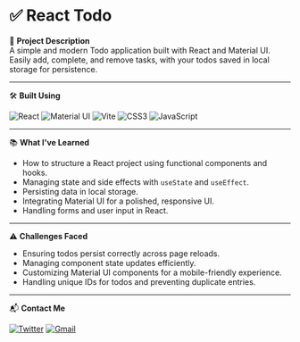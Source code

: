 # ✅ React Todo

📝 **Project Description**  
A simple and modern Todo application built with React and Material UI. Easily add, complete, and remove tasks, with your todos saved in local storage for persistence.

---

🛠️ **Built Using**

![React](https://img.shields.io/badge/React-61DAFB?style=for-the-badge&logo=react&logoColor=black)
![Material UI](https://img.shields.io/badge/Material--UI-0081CB?style=for-the-badge&logo=mui&logoColor=white)
![Vite](https://img.shields.io/badge/Vite-646CFF?style=for-the-badge&logo=vite&logoColor=white)
![CSS3](https://img.shields.io/badge/CSS3-1572B6?style=for-the-badge&logo=css&logoColor=white)
![JavaScript](https://img.shields.io/badge/JavaScript-F7DF1E?style=for-the-badge&logo=javascript&logoColor=black)

---

📚 **What I've Learned**

- How to structure a React project using functional components and hooks.
- Managing state and side effects with `useState` and `useEffect`.
- Persisting data in local storage.
- Integrating Material UI for a polished, responsive UI.
- Handling forms and user input in React.

---

⚠️ **Challenges Faced**

- Ensuring todos persist correctly across page reloads.
- Managing component state updates efficiently.
- Customizing Material UI components for a mobile-friendly experience.
- Handling unique IDs for todos and preventing duplicate entries.

---

📬 **Contact Me**

[![Twitter](https://img.shields.io/badge/@abizekv-black?style=for-the-badge&logo=X&logoColor=white)](https://twitter.com/abizekv)
[![Gmail](https://img.shields.io/badge/abizekv@gmail.com-D14836?style=for-the-badge&logo=gmail&logoColor=white)](mailto:abizekv@gmail.com)